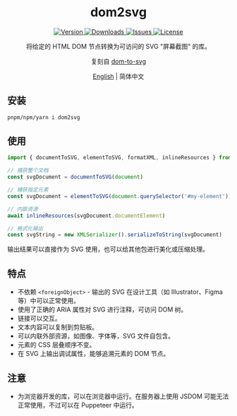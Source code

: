 <h1 align="center">dom2svg</h1>

<p align="center">
  <a href="https://www.npmjs.com/package/dom2svg">
    <img src="https://img.shields.io/npm/v/dom2svg.svg" alt="Version">
  </a>
  <a href="https://www.npmjs.com/package/dom2svg">
    <img src="https://img.shields.io/npm/dm/dom2svg" alt="Downloads">
  </a>
  <a href="https://github.com/xiashui1994/dom2svg/issues">
    <img src="https://img.shields.io/github/issues/xiashui1994/dom2svg" alt="Issues">
  </a>
  <a href="https://github.com/xiashui1994/dom2svg/blob/main/LICENSE">
    <img src="https://img.shields.io/npm/l/dom2svg.svg" alt="License">
  </a>
</p>

<p align="center">将给定的 HTML DOM 节点转换为可访问的 SVG "屏幕截图" 的库。</p>

<p align="center">复刻自 <a href="https://github.com/felixfbecker/dom-to-svg">dom-to-svg</a></p>

<p align="center"><a href="README.md">English</a> | 简体中文</p>

## 安装

```sh
pnpm/npm/yarn i dom2svg
```

## 使用

```js
import { documentToSVG, elementToSVG, formatXML, inlineResources } from 'dom2svg'

// 捕获整个文档
const svgDocument = documentToSVG(document)

// 捕获指定元素
const svgDocument = elementToSVG(document.querySelector('#my-element'))

// 内联资源
await inlineResources(svgDocument.documentElement)

// 格式化输出
const svgString = new XMLSerializer().serializeToString(svgDocument)
```

输出结果可以直接作为 SVG 使用，也可以给其他包进行美化或压缩处理。

## 特点

- 不依赖 `<foreignObject>` - 输出的 SVG 在设计工具（如 Illustrator、Figma 等）中可以正常使用。
- 使用了正确的 ARIA 属性对 SVG 进行注释，可访问 DOM 树。
- 链接可以交互。
- 文本内容可以复制到剪贴板。
- 可以内联外部资源，如图像、字体等，SVG 文件自包含。
- 元素的 CSS 层叠顺序不变。
- 在 SVG 上输出调试属性，能够追溯元素的 DOM 节点。

## 注意

- 为浏览器开发的库，可以在浏览器中运行。在服务器上使用 JSDOM 可能无法正常使用，不过可以在 Puppeteer 中运行。
